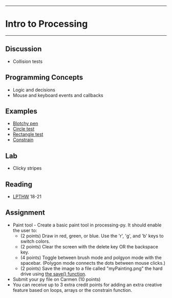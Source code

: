 --------------------------------
# Intro to Processing
--------------------------------

## Discussion
- Collision tests

## Programming Concepts
- Logic and decisions
- Mouse and keyboard events and callbacks
 
## Examples
- [Blotchy pen][]
- [Circle test][]
- [Rectangle test][]
- [Constrain][]

## Lab
- Clicky stripes

## Reading
- [LPTHW](http://learnpythonthehardway.org/book/) 18-21

## Assignment
- Paint tool - Create a basic paint tool in processing-py.  It should enable the user to:
	- (2 points) Draw in red, green, or blue. Use the 'r', 'g', and 'b' keys to switch colors.
	- (2 points) Clear the screen with the delete key OR the backspace key.
	- (4 points) Toggle between brush mode and polgyon mode with the spacebar. (Polygon mode connects the dots between mouse clicks.)
	- (2 points) Save the image to a file called "myPainting.png" the hard drive using [the save() function](http://processing.org/reference/save_.html).
- Submit your py file on Carmen (10 points)
- You can receive up to 3 extra credit points for adding an extra creative feature based on loops, arrays or the constrain function.

[Processing]: http://www.processing.org/
[Sprite]: pcad.py?page=05-processing/sprite.py
[Lines]: pcad.py?page=05-processing/lines.py
[Blotchy pen]: pcad.py?page=05-processing/blotchyPen.py
[Circles]: pcad.py?page=05-processing/circles.py
[Spiral]: pcad.py?page=05-processing/spiral.py
[More circles]: pcad.py?page=05-processing/moreCircles.py
[Circle test]: pcad.py?page=05-processing/circleTest.py
[Rectangle test]: pcad.py?page=05-processing/rectTest.py
[Constrain]: pcad.py?page=05-processing/constrain.py
[Logical operators]: pcad.py?page=05-processing/logicalOps.py
[Clicky stripes]: pcad.py?page=05-processing/clickyStripes.py